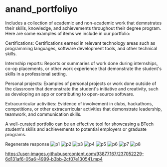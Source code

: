 # anand_portfoliyo
Includes a collection of academic and non-academic work that demnstrates their skills, knowledge, and achievements throughout their degree program. Here are some examples of items we include in our portfolio:

Certifications: Certifications earned in relevant technology areas such as programming languages, software development tools, and other technical skills.

Internship reports: Reports or summaries of work done during internships, co-op placements, or other work experience that demonstrate the student's skills in a professional setting.

Personal projects: Examples of personal projects or work done outside of the classroom that demonstrate the student's initiative and creativity, such as developing an app or contributing to open-source software.

Extracurricular activities: Evidence of involvement in clubs, hackathons, competitions, or other extracurricular activities that demonstrate leadership, teamwork, and communication skills.

A well-curated portfolio can be an effective tool for showcasing a BTech student's skills and achievements to potential employers or graduate programs.





Regenerate response
![p1](https://user-images.githubusercontent.com/93877167/237047501-9385b997-c018-47b4-bf29-3ab8e065e0f2.png)
![p2](https://user-images.githubusercontent.com/93877167/237047612-15855ec5-c83d-48de-9bc7-5496e1787e62.png)
![p3](https://user-images.githubusercontent.com/93877167/237047621-2f6fa9ce-4a09-4277-885f-1ad98c5b94e2.png)
![p4](https://user-images.githubusercontent.com/93877167/237047625-7ec3c184-d2b7-4e0e-a39e-0c124759fb46.png)
![p5](https://user-images.githubusercontent.com/93877167/237047629-8cd2f941-73cf-43ba-9f22-673e7999302c.png)
![p6](https://user-images.githubusercontent.com/93877167/237047634-187e3fdb-3367-4a8b-83f5-6e25224156a4.png)
![p7](https://user-images.githubusercontent.com/93877167/237047646-2bb36b84-2be4-4ab1-99e8-197a60f3c375.png)
![p8](https://user-images.githubusercontent.com/93877167/237047650-e596cabe-697a-4d16-931a-d72088977cde.png)


https://user-images.githubusercontent.com/93877167/237052229-6d131af6-05a6-4999-b3bb-2cf07e130541.mp4

